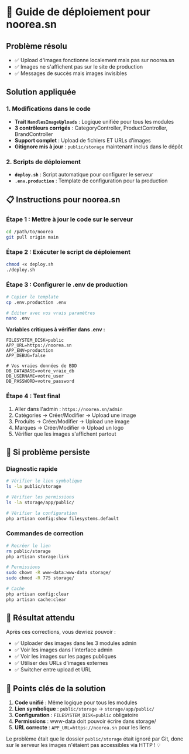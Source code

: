 # 🚀 Guide de déploiement pour noorea.sn

## Problème résolu
- ✅ Upload d'images fonctionne localement mais pas sur noorea.sn
- ✅ Images ne s'affichent pas sur le site de production
- ✅ Messages de succès mais images invisibles

## Solution appliquée

### 1. Modifications dans le code
- **Trait `HandlesImageUploads`** : Logique unifiée pour tous les modules
- **3 contrôleurs corrigés** : CategoryController, ProductController, BrandController
- **Support complet** : Upload de fichiers ET URLs d'images
- **Gitignore mis à jour** : `public/storage` maintenant inclus dans le dépôt

### 2. Scripts de déploiement
- **`deploy.sh`** : Script automatique pour configurer le serveur
- **`.env.production`** : Template de configuration pour la production

## 📋 Instructions pour noorea.sn

### Étape 1 : Mettre à jour le code sur le serveur
```bash
cd /path/to/noorea
git pull origin main
```

### Étape 2 : Exécuter le script de déploiement
```bash
chmod +x deploy.sh
./deploy.sh
```

### Étape 3 : Configurer le .env de production
```bash
# Copier le template
cp .env.production .env

# Éditer avec vos vrais paramètres
nano .env
```

**Variables critiques à vérifier dans .env :**
```env
FILESYSTEM_DISK=public
APP_URL=https://noorea.sn
APP_ENV=production
APP_DEBUG=false

# Vos vraies données de BDD
DB_DATABASE=votre_vraie_db
DB_USERNAME=votre_user
DB_PASSWORD=votre_password
```

### Étape 4 : Test final
1. Aller dans l'admin : `https://noorea.sn/admin`
2. Catégories → Créer/Modifier → Upload une image
3. Produits → Créer/Modifier → Upload une image  
4. Marques → Créer/Modifier → Upload un logo
5. Vérifier que les images s'affichent partout

## 🔧 Si problème persiste

### Diagnostic rapide
```bash
# Vérifier le lien symbolique
ls -la public/storage

# Vérifier les permissions
ls -la storage/app/public/

# Vérifier la configuration
php artisan config:show filesystems.default
```

### Commandes de correction
```bash
# Recréer le lien
rm public/storage
php artisan storage:link

# Permissions
sudo chown -R www-data:www-data storage/
sudo chmod -R 775 storage/

# Cache
php artisan config:clear
php artisan cache:clear
```

## 📸 Résultat attendu

Après ces corrections, vous devriez pouvoir :
- ✅ Uploader des images dans les 3 modules admin
- ✅ Voir les images dans l'interface admin
- ✅ Voir les images sur les pages publiques
- ✅ Utiliser des URLs d'images externes
- ✅ Switcher entre upload et URL

## 🎯 Points clés de la solution

1. **Code unifié** : Même logique pour tous les modules
2. **Lien symbolique** : `public/storage` → `storage/app/public/`
3. **Configuration** : `FILESYSTEM_DISK=public` obligatoire
4. **Permissions** : www-data doit pouvoir écrire dans storage/
5. **URL correcte** : `APP_URL=https://noorea.sn` pour les liens

Le problème était que le dossier `public/storage` était ignoré par Git, donc sur le serveur les images n'étaient pas accessibles via HTTP ! 💡
